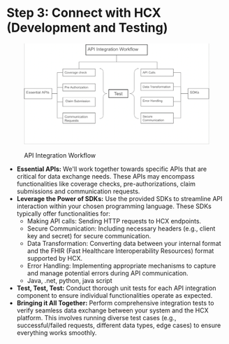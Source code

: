 # Step 3: Connect with HCX (Development and Testing)

<figure><img src="../.gitbook/assets/Picture 0 (2).png" alt=""><figcaption><p>API Integration Workflow</p></figcaption></figure>

* **Essential APIs:** We'll work together towards specific APIs that are critical for data exchange needs. These APIs may encompass functionalities like coverage checks, pre-authorizations, claim submissions and communication requests.
* **Leverage the Power of SDKs:** Use the provided SDKs to streamline API interaction within your chosen programming language. These SDKs typically offer functionalities for:
  * Making API calls: Sending HTTP requests to HCX endpoints.
  * Secure Communication: Including necessary headers (e.g., client key and secret) for secure communication.
  * Data Transformation: Converting data between your internal format and the FHIR (Fast Healthcare Interoperability Resources) format supported by HCX.
  * Error Handling: Implementing appropriate mechanisms to capture and manage potential errors during API communication.
  * Java, .net, python, java script&#x20;
* **Test, Test, Test:** Conduct thorough unit tests for each API integration component to ensure individual functionalities operate as expected.
* **Bringing it All Together:** Perform comprehensive integration tests to verify seamless data exchange between your system and the HCX platform. This involves running diverse test cases (e.g., successful/failed requests, different data types, edge cases) to ensure everything works smoothly.

